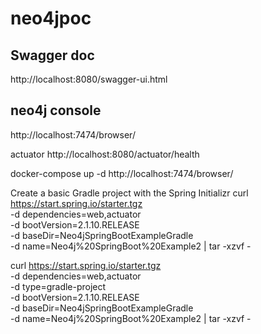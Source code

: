 # neo4jpoc

## Swagger doc
http://localhost:8080/swagger-ui.html

## neo4j console
http://localhost:7474/browser/

actuator
http://localhost:8080/actuator/health

docker-compose up -d 
http://localhost:7474/browser/


Create a basic Gradle project with the Spring Initializr
curl https://start.spring.io/starter.tgz \
  -d dependencies=web,actuator \
  -d bootVersion=2.1.10.RELEASE \
  -d baseDir=Neo4jSpringBootExampleGradle \
  -d name=Neo4j%20SpringBoot%20Example2 | tar -xzvf -
  
  
  curl https://start.spring.io/starter.tgz \
    -d dependencies=web,actuator \
    -d type=gradle-project \
    -d bootVersion=2.1.10.RELEASE \
    -d baseDir=Neo4jSpringBootExampleGradle \
    -d name=Neo4j%20SpringBoot%20Example2 | tar -xzvf -

